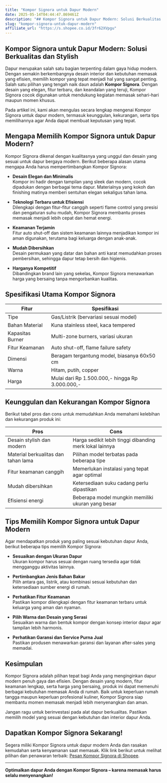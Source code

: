 ```yaml
---
title: "Kompor Signora untuk Dapur Modern"
date: 2025-05-14T04:44:47.869461Z
description: "## Kompor Signora untuk Dapur Modern: Solusi Berkualitas dan Stylish..."
slug: "kompor-signora-untuk-dapur-modern"
affiliate_url: "https://s.shopee.co.id/3fr62XVpgu"
---
```

## Kompor Signora untuk Dapur Modern: Solusi Berkualitas dan Stylish

Dapur merupakan salah satu bagian terpenting dalam gaya hidup modern. Dengan semakin berkembangnya desain interior dan kebutuhan memasak yang efisien, memilih kompor yang tepat menjadi hal yang sangat penting. Salah satu pilihan yang tengah naik daun adalah **Kompor Signora**. Dengan desain yang elegan, fitur terbaru, dan keandalan yang teruji, Kompor Signora cocok digunakan untuk mendukung kegiatan memasak sehari-hari maupun momen khusus.

Pada artikel ini, kami akan mengulas secara lengkap mengenai Kompor Signora untuk dapur modern, termasuk keunggulan, kekurangan, serta tips memilihannya agar Anda dapat membuat keputusan yang tepat.

## Mengapa Memilih Kompor Signora untuk Dapur Modern?

Kompor Signora dikenal dengan kualitasnya yang unggul dan desain yang sesuai untuk dapur bergaya modern. Berikut beberapa alasan utama mengapa Anda harus mempertimbangkan Kompor Signora:

- **Desain Elegan dan Minimalis**  
  Kompor ini hadir dengan tampilan yang sleek dan modern, cocok dipadukan dengan berbagai tema dapur. Materialnya yang kokoh dan finishing matinya memberi sentuhan elegan sekaligus tahan lama.

- **Teknologi Terbaru untuk Efisiensi**  
  Dilengkapi dengan fitur-fitur canggih seperti flame control yang presisi dan pengaturan suhu mudah, Kompor Signora membantu proses memasak menjadi lebih cepat dan hemat energi.

- **Keamanan Terjamin**  
  Fitur auto shut-off dan sistem keamanan lainnya menjadikan kompor ini aman digunakan, terutama bagi keluarga dengan anak-anak.

- **Mudah Dibersihkan**  
  Desain permukaan yang datar dan bahan anti karat memudahkan proses pembersihan, sehingga dapur tetap bersih dan higienis.

- **Harganya Kompetitif**  
  Dibandingkan brand lain yang sekelas, Kompor Signora menawarkan harga yang bersaing tanpa mengorbankan kualitas.

## Spesifikasi Utama Kompor Signora

| Fitur                      | Spesifikasi                                    |
|----------------------------|------------------------------------------------|
| Tipe                        | Gas/Listrik (bervariasi sesuai model)        |
| Bahan Material             | Kuna stainless steel, kaca tempered          |
| Kapasitas Burner           | Multi-zone burners, variasi ukuran           |
| Fitur Keamanan             | Auto shut-off, flame failure safety           |
| Dimensi                    | Beragam tergantung model, biasanya 60x50 cm  |
| Warna                      | Hitam, putih, copper                          |
| Harga                      | Mulai dari Rp 1.500.000,- hingga Rp 3.000.000,- |

## Keunggulan dan Kekurangan Kompor Signora

Berikut tabel pros dan cons untuk memudahkan Anda memahami kelebihan dan kekurangan produk ini:

| Pros                                    | Cons                                    |
|-----------------------------------------|-----------------------------------------|
| Desain stylish dan modern             | Harga sedikit lebih tinggi dibanding merk lokal lainnya |
| Material berkualitas dan tahan lama    | Pilihan model terbatas pada beberapa tipe |
| Fitur keamanan canggih                | Memerlukan instalasi yang tepat agar optimal |
| Mudah dibersihkan                    | Ketersediaan suku cadang perlu dipastikan |
| Efisiensi energi                     | Beberapa model mungkin memiliki ukuran yang besar |

## Tips Memilih Kompor Signora untuk Dapur Modern

Agar mendapatkan produk yang paling sesuai kebutuhan dapur Anda, berikut beberapa tips memilih Kompor Signora:

- **Sesuaikan dengan Ukuran Dapur**  
  Ukuran kompor harus sesuai dengan ruang tersedia agar tidak mengganggu aktivitas lainnya.

- **Pertimbangkan Jenis Bahan Bakar**  
  Pilih antara gas, listrik, atau kombinasi sesuai kebutuhan dan ketersediaan sumber energi di rumah.

- **Perhatikan Fitur Keamanan**  
  Pastikan kompor dilengkapi dengan fitur keamanan terbaru untuk keluarga yang aman dan nyaman.

- **Pilih Warna dan Desain yang Serasi**  
  Sesuaikan warna dan bentuk kompor dengan konsep interior dapur agar tampilan lebih harmonis.

- **Perhatikan Garansi dan Service Purna Jual**  
  Pastikan produsen menawarkan garansi dan layanan after-sales yang memadai.

## Kesimpulan

Kompor Signora adalah pilihan tepat bagi Anda yang menginginkan dapur modern penuh gaya dan efisien. Dengan desain yang modern, fitur keamanan lengkap, serta harga yang bersaing, produk ini dapat memenuhi berbagai kebutuhan memasak Anda di rumah. Baik untuk keperluan rumah tangga maupun keperluan profesional kuliner, Kompor Signora siap membantu momen memasak menjadi lebih menyenangkan dan aman.

Jangan ragu untuk berinvestasi pada alat dapur berkualitas. Pastikan memilih model yang sesuai dengan kebutuhan dan interior dapur Anda.

## Dapatkan Kompor Signora Sekarang!

Segera miliki Kompor Signora untuk dapur modern Anda dan rasakan kemudahan serta kenyamanan saat memasak. Klik link berikut untuk melihat pilihan dan penawaran terbaik: [Pesan Kompor Signora di Shopee](https://s.shopee.co.id/3fr62XVpgu).

---

**Optimalkan dapur Anda dengan Kompor Signora – karena memasak harus selalu menyenangkan!**
